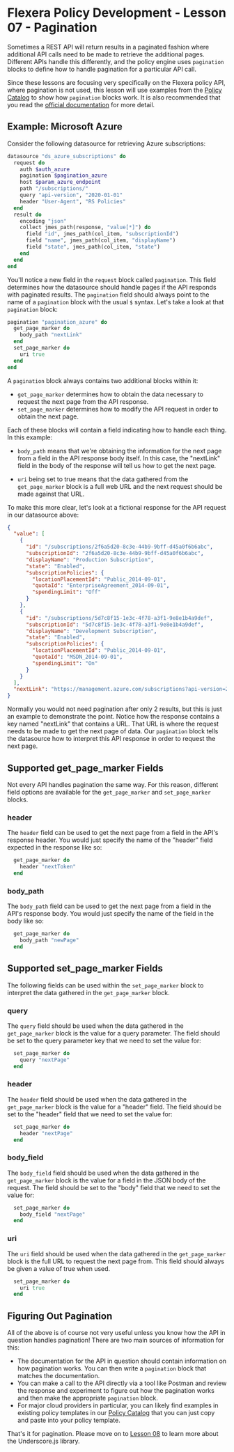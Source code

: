 # Flexera Policy Development - Lesson 07 - Pagination

Sometimes a REST API will return results in a paginated fashion where additional API calls need to be made to retrieve the additional pages. Different APIs handle this differently, and the policy engine uses `pagination` blocks to define how to handle pagination for a particular API call.

Since these lessons are focusing very specifically on the Flexera policy API, where pagination is not used, this lesson will use examples from the [Policy Catalog](https://github.com/flexera-public/policy_templates) to show how `pagination` blocks work. It is also recommended that you read the [official documentation](https://docs.flexera.com/flexera/EN/Automation/RetrieveData.htm#automationrefinfo_2830531361_1127423) for more detail.

## Example: Microsoft Azure

Consider the following datasource for retrieving Azure subscriptions:

```ruby
datasource "ds_azure_subscriptions" do
  request do
    auth $auth_azure
    pagination $pagination_azure
    host $param_azure_endpoint
    path "/subscriptions/"
    query "api-version", "2020-01-01"
    header "User-Agent", "RS Policies"
  end
  result do
    encoding "json"
    collect jmes_path(response, "value[*]") do
      field "id", jmes_path(col_item, "subscriptionId")
      field "name", jmes_path(col_item, "displayName")
      field "state", jmes_path(col_item, "state")
    end
  end
end
```

You'll notice a new field in the `request` block called `pagination`. This field determines how the datasource should handle pages if the API responds with paginated results. The `pagination` field should always point to the name of a `pagination` block with the usual `$` syntax. Let's take a look at that `pagination` block:

```ruby
pagination "pagination_azure" do
  get_page_marker do
    body_path "nextLink"
  end
  set_page_marker do
    uri true
  end
end
```

A `pagination` block always contains two additional blocks within it:

* `get_page_marker` determines how to obtain the data necessary to request the next page from the API response.
* `set_page_marker` determines how to modify the API request in order to obtain the next page.

Each of these blocks will contain a field indicating how to handle each thing. In this example:

* `body_path` means that we're obtaining the information for the next page from a field in the API response body itself. In this case, the "nextLink" field in the body of the response will tell us how to get the next page.

* `uri` being set to true means that the data gathered from the `get_page_marker` block is a full web URL and the next request should be made against that URL.

To make this more clear, let's look at a fictional response for the API request in our datasource above:

```json
{
  "value": [
    {
      "id": "/subscriptions/2f6a5d20-8c3e-44b9-9bff-d45a0f6b6abc",
      "subscriptionId": "2f6a5d20-8c3e-44b9-9bff-d45a0f6b6abc",
      "displayName": "Production Subscription",
      "state": "Enabled",
      "subscriptionPolicies": {
        "locationPlacementId": "Public_2014-09-01",
        "quotaId": "EnterpriseAgreement_2014-09-01",
        "spendingLimit": "Off"
      }
    },
    {
      "id": "/subscriptions/5d7c8f15-1e3c-4f78-a3f1-9e8e1b4a9def",
      "subscriptionId": "5d7c8f15-1e3c-4f78-a3f1-9e8e1b4a9def",
      "displayName": "Development Subscription",
      "state": "Enabled",
      "subscriptionPolicies": {
        "locationPlacementId": "Public_2014-09-01",
        "quotaId": "MSDN_2014-09-01",
        "spendingLimit": "On"
      }
    }
  ],
  "nextLink": "https://management.azure.com/subscriptions?api-version=2022-12-01&%24skiptoken=eyJuZXh0UGFnZSI6IjIifQ%3d%3d"
}
```

Normally you would not need pagination after only 2 results, but this is just an example to demonstrate the point. Notice how the response contains a key named "nextLink" that contains a URL. That URL is where the request needs to be made to get the next page of data. Our `pagination` block tells the datasource how to interpret this API response in order to request the next page.

## Supported get_page_marker Fields

Not every API handles pagination the same way. For this reason, different field options are available for the `get_page_marker` and `set_page_marker` blocks.

### header

The `header` field can be used to get the next page from a field in the API's response header. You would just specify the name of the "header" field expected in the response like so:

```ruby
  get_page_marker do
    header "nextToken"
  end
```

### body_path

The `body_path` field can be used to get the next page from a field in the API's response body. You would just specify the name of the field in the body like so:

```ruby
  get_page_marker do
    body_path "newPage"
  end
```

## Supported set_page_marker Fields

The following fields can be used within the `set_page_marker` block to interpret the data gathered in the `get_page_marker` block.

### query

The `query` field should be used when the data gathered in the `get_page_marker` block is the value for a query parameter. The field should be set to the query parameter key that we need to set the value for:

```ruby
  set_page_marker do
    query "nextPage"
  end
```

### header

The `header` field should be used when the data gathered in the `get_page_marker` block is the value for a "header" field. The field should be set to the "header" field that we need to set the value for:

```ruby
  set_page_marker do
    header "nextPage"
  end
```

### body_field

The `body_field` field should be used when the data gathered in the `get_page_marker` block is the value for a field in the JSON body of the request. The field should be set to the "body" field that we need to set the value for:

```ruby
  set_page_marker do
    body_field "nextPage"
  end
```

### uri

The `uri` field should be used when the data gathered in the `get_page_marker` block is the full URL to request the next page from. This field should always be given a value of true when used.

```ruby
  set_page_marker do
    uri true
  end
```

## Figuring Out Pagination

All of the above is of course not very useful unless you know how the API in question handles pagination! There are two main sources of information for this:

* The documentation for the API in question should contain information on how pagination works. You can then write a `pagination` block that matches the documentation.
* You can make a call to the API directly via a tool like Postman and review the response and experiment to figure out how the pagination works and then make the appropriate `pagination` block.
* For major cloud providers in particular, you can likely find examples in existing policy templates in our [Policy Catalog](https://github.com/flexera-public/policy_templates) that you can just copy and paste into your policy template.

That's it for pagination. Please move on to [Lesson 08](https://github.com/flexera-public/policy_engine_training/blob/main/08_underscore/README.md) to learn more about the Underscore.js library.
